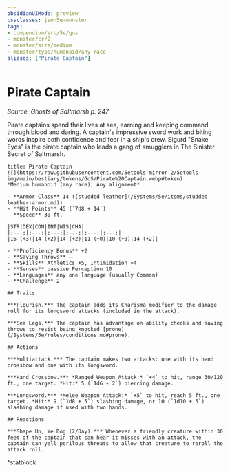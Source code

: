 ```yaml
---
obsidianUIMode: preview
cssclasses: json5e-monster
tags:
- compendium/src/5e/gos
- monster/cr/2
- monster/size/medium
- monster/type/humanoid/any-race
aliases: ["Pirate Captain"]
---
```

# Pirate Captain
*Source: Ghosts of Saltmarsh p. 247*  

Pirate captains spend their lives at sea, earning and keeping command through blood and daring. A captain's impressive sword work and biting words inspire both confidence and fear in a ship's crew. Sigurd "Snake Eyes" is the pirate captain who leads a gang of smugglers in The Sinister Secret of Saltmarsh.

```ad-statblock
title: Pirate Captain
![](https://raw.githubusercontent.com/5etools-mirror-2/5etools-img/main/bestiary/tokens/GoS/Pirate%20Captain.webp#token)
*Medium humanoid (any race), Any alignment*

- **Armor Class** 14 ([studded leather](/Systems/5e/items/studded-leather-armor.md))
- **Hit Points** 45 (`7d8 + 14`)
- **Speed** 30 ft.

|STR|DEX|CON|INT|WIS|CHA|
|:---:|:---:|:---:|:---:|:---:|:---:|
|16 (+3)|14 (+2)|14 (+2)|11 (+0)|10 (+0)|14 (+2)|

- **Proficiency Bonus** +2
- **Saving Throws** ⏤
- **Skills** Athletics +5, Intimidation +4
- **Senses** passive Perception 10
- **Languages** any one language (usually Common)
- **Challenge** 2

## Traits

***Flourish.*** The captain adds its Charisma modifier to the damage roll for its longsword attacks (included in the attack).

***Sea Legs.*** The captain has advantage on ability checks and saving throws to resist being knocked [prone](/Systems/5e/rules/conditions.md#prone).

## Actions

***Multiattack.*** The captain makes two attacks: one with its hand crossbow and one with its longsword.

***Hand Crossbow.*** *Ranged Weapon Attack:* `+4` to hit, range 30/120 ft., one target. *Hit:* 5 (`1d6 + 2`) piercing damage.

***Longsword.*** *Melee Weapon Attack:* `+5` to hit, reach 5 ft., one target. *Hit:* 9 (`1d8 + 5`) slashing damage, or 10 (`1d10 + 5`) slashing damage if used with two hands.

## Reactions

***Shape Up, Ye Dog (2/Day).*** Whenever a friendly creature within 30 feet of the captain that can hear it misses with an attack, the captain can yell perilous threats to allow that creature to reroll the attack roll.
```
^statblock